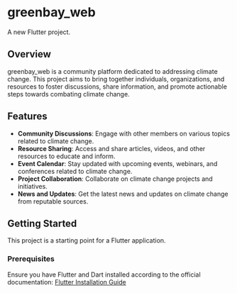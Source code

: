 # greenbay_web

A new Flutter project.

## Overview

greenbay_web is a community platform dedicated to addressing climate change. This project aims to bring together individuals, organizations, and resources to foster discussions, share information, and promote actionable steps towards combating climate change.

## Features

- **Community Discussions**: Engage with other members on various topics related to climate change.
- **Resource Sharing**: Access and share articles, videos, and other resources to educate and inform.
- **Event Calendar**: Stay updated with upcoming events, webinars, and conferences related to climate change.
- **Project Collaboration**: Collaborate on climate change projects and initiatives.
- **News and Updates**: Get the latest news and updates on climate change from reputable sources.

## Getting Started

This project is a starting point for a Flutter application.

### Prerequisites

Ensure you have Flutter and Dart installed according to the official documentation: [Flutter Installation Guide](https://docs.flutter.dev/get-started/install)
